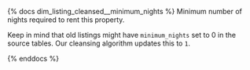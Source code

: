 {% docs dim_listing_cleansed__minimum_nights %}
Minimum number of nights required to rent this property.

Keep in mind that old listings might have `minimum_nights` set to 0 in the source tables.
Our cleansing algorithm updates this to `1`.

{% enddocs %}